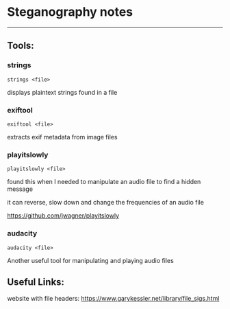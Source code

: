 #     Steganography notes

------------------------
##  Tools:

### strings
`strings <file>`

displays plaintext strings found in a file

### exiftool
	exiftool <file>
extracts exif metadata from image files  

### playitslowly
	playitslowly <file>

found this when I needed to manipulate an audio file to find a hidden message

it can reverse, slow down and change the frequencies of an audio file

https://github.com/jwagner/playitslowly

### audacity
	audacity <file>
Another useful tool for manipulating and playing audio files

## Useful Links:

website with file headers:
https://www.garykessler.net/library/file_sigs.html